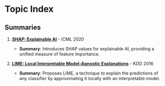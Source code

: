 
# Topic Index

## Summaries

1. **[SHAP: Explainable AI](SHAP.md)** - ICML 2020
   - **Summary**: Introduces SHAP values for explainable AI, providing a unified measure of feature importance.

2. **[LIME: Local Interpretable Model-Agnostic Explanations](LIME.md)** - KDD 2016
   - **Summary**: Proposes LIME, a technique to explain the predictions of any classifier by approximating it locally with an interpretable model.
